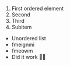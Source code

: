 1. First ordered element
2. Second
3. Third
  1. Subitem

* Unordered list
* fmeignmi
* fmeowm 
* Did it work 🤷‍♂️
